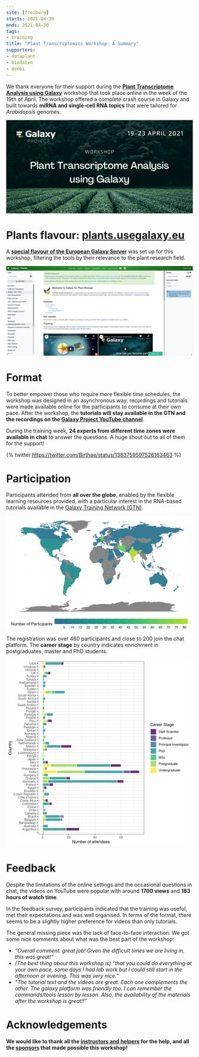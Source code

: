 ```yaml
---
site: [freiburg]
starts: 2021-04-30
ends: 2021-04-30
tags:
- training
title: "Plant Transcriptomics Workshop: A Summary"
supporters:
- dataplant
- biodaten
- denbi
---
```


We thank everyone for their support during the [__Plant Transcriptome Analysis using Galaxy__](https://docs.google.com/document/d/1Y5MqYmMxFCy7PDImYYuHLhgCKVV7MjoGMr22G2U68Ec/preview) workshop that took place online in the week of the 19th of April. The workshop offered a complete crash course in Galaxy and built towards __miRNA and single-cell RNA topics__ that were tailored for _Arabidopsis_ genomes.

![Flyer](/assets/media/plant_workshop/plants_workshop_flyer.png)

# Plants flavour: [plants.usegalaxy.eu](https://plants.usegalaxy.eu/)

A [__special flavour of the European Galaxy Server__](https://galaxyproject.eu/posts/2020/12/28/subdomains/) was set up for this workshop, filtering the tools by their relevance to the plant research field.

![Plants subdomain](/assets/media/plant_workshop/plants_subdomain.png)

# Format

To better empower those who require more flexible time schedules, the workshop was designed in an asynchronous way: recordings and tutorials were made available online for the participants to consume at their own pace. After the workshop, the __tutorials will stay available in the GTN and the recordings on the [Galaxy Project YouTube channel](https://www.youtube.com/channel/UCwoMMZPbz1L9AZzvIvrvqYA)__.

During the training week, __24 experts from different time zones were available in chat__ to answer the questions. A huge shout out to all of them for the support!

{% twitter https://twitter.com/Birthae/status/1383759597526163463 %}

# Participation

Participants attended from __all over the globe__, enabled by the flexible learning resources provided, with a particular interest in the RNA-based tutorials available in the [Galaxy Training Network (GTN)](https://training.galaxyproject.org/). 

![Participation by country](/assets/media/plant_workshop/worldstats.png)

The registration was over 460 participants and close to 200 join the chat platform. The __career stage__ by country indicates enrichment in postgraduates, master and PhD students.

![Career stage by country](/assets/media/plant_workshop/career_stage.png)


# Feedback

Despite the limitations of the online settings and the occasional questions in chat, the videos on YouTube were popular with around __1700 views__ and __183 hours of watch time__.

In the feedback survey, participants indicated that the training was useful, met their expectations and was well organised. In terms of the format, there seems to be a slightly higher preference for videos than only tutorials.

The general missing piece was the lack of face-to-face interaction. We got some nice comments about what was the best part of the workshop:

* _“Overall comment: great job! Given the difficult times we are living in, this was great!”_
* _(The best thing about this workshop is) “that you could do everything at your own pace, some days I had lab work but I could still start in the afternoon or evening. This was very nice.”_
* _“The tutorial text and the videos are great. Each one complements the other. The galaxy platform was friendly too. I can remember the commands/tools lesson by lesson. Also, the availability of the materials after the workshop is great!!”_

# Acknowledgements

__We would like to thank all the [instructors and helpers](https://docs.google.com/document/d/1Y5MqYmMxFCy7PDImYYuHLhgCKVV7MjoGMr22G2U68Ec/preview#heading=h.k8fqtp98jpsx) for the help, and all the [sponsors](https://docs.google.com/document/d/1Y5MqYmMxFCy7PDImYYuHLhgCKVV7MjoGMr22G2U68Ec/preview#heading=h.ks0q6pp1llrl) that made possible this workshop!__
